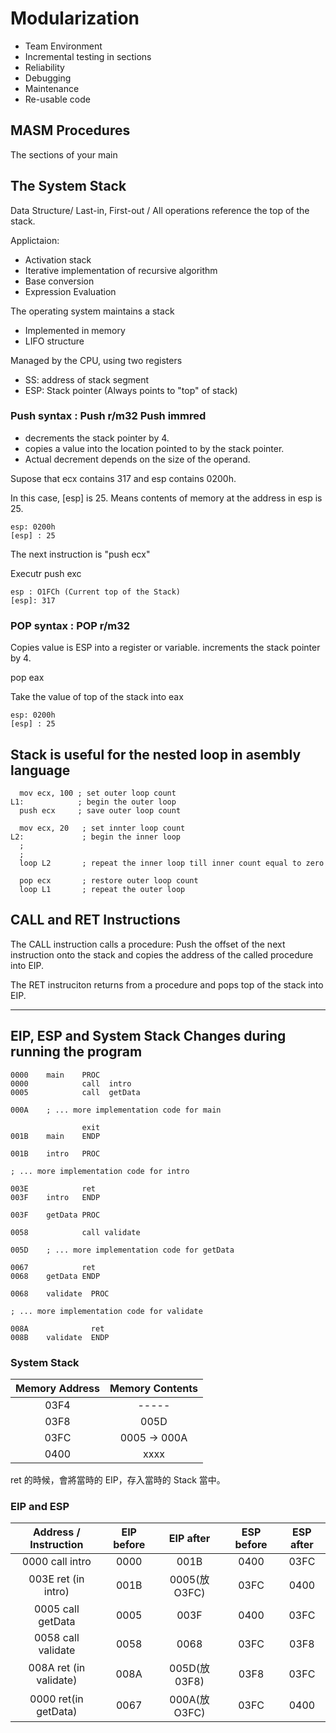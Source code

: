# Modularization

- Team Environment
- Incremental testing in sections
- Reliability 
- Debugging
- Maintenance
- Re-usable code


## MASM Procedures

The sections of your main


## The System Stack

Data Structure/ Last-in, First-out / All operations reference the top of the stack.

Applictaion:
- Activation stack
- Iterative implementation of recursive algorithm 
- Base conversion
- Expression Evaluation

The operating system maintains a stack 
- Implemented in memory 
- LIFO structure

Managed by the CPU, using two registers
- SS: address of stack segment
- ESP: Stack pointer (Always points to "top" of stack)

### Push syntax : Push r/m32 Push immred
- decrements the stack pointer by 4.
- copies a value into the location pointed to by the stack pointer.
- Actual decrement depends on the size of the operand.

Supose that ecx contains 317 and esp contains 0200h.

In this case, [esp] is 25. Means contents of memory at the address in esp is 25.

```
esp: 0200h
[esp] : 25

```

The next instruction is "push ecx"

Executr push exc

```
esp : O1FCh (Current top of the Stack)
[esp]: 317
```

### POP syntax : POP r/m32

Copies value is ESP into a register or variable.
increments the stack pointer by 4.

pop eax

Take the value of top of the stack into eax

```
esp: 0200h
[esp] : 25
```

## Stack is useful for the nested loop in asembly language

```
  mov ecx, 100 ; set outer loop count
L1:            ; begin the outer loop
  push ecx     ; save outer loop count

  mov ecx, 20   ; set innter loop count
L2:             ; begin the inner loop
  ;
  ;
  loop L2       ; repeat the inner loop till inner count equal to zero

  pop ecx       ; restore outer loop count
  loop L1       ; repeat the outer loop
```

## CALL and RET Instructions
The CALL instruction calls a procedure: Push the offset of the next instruction onto the stack and copies the address of the called procedure into EIP.

The RET instruciton returns from a procedure and pops top of the stack into EIP.

***

## EIP, ESP and System Stack Changes during running the program

```
0000    main    PROC
0000            call  intro
0005            call  getData

000A    ; ... more implementation code for main

                exit
001B    main    ENDP

001B    intro   PROC

; ... more implementation code for intro

003E            ret 
003F    intro   ENDP

003F    getData PROC

0058            call validate

005D    ; ... more implementation code for getData

0067            ret
0068    getData ENDP

0068    validate  PROC

; ... more implementation code for validate

008A              ret
008B    validate  ENDP
```

### System Stack

| Memory Address | Memory Contents |
|:--------------:|:---------------:|
| 03F4           | -----           |
| 03F8           |  005D           |
| 03FC           |  0005 -> 000A   |
| 0400           | xxxx            |

ret 的時候，會將當時的 EIP，存入當時的 Stack 當中。


### EIP and ESP

| Address / Instruction | EIP before | EIP after | ESP before | ESP after |
|:---------------------:|:----------:|:---------:|:----------:|:---------:|
| 0000 call intro       | 0000       | 001B      |  0400      | 03FC      |
| 003E ret (in intro)   | 001B       |0005(放O3FC)|  03FC     | 0400      |
| 0005 call getData     | 0005       | 003F      |  0400      | 03FC      |
| 0058 call validate    | 0058       | 0068      |  03FC      | 03F8      |
| 008A ret (in validate)| 008A       |005D(放03F8)|  03F8     | 03FC      |
| 0000 ret(in getData)  | 0067       |000A(放O3FC)|  03FC      | 0400     |